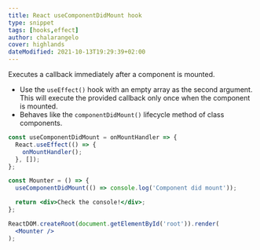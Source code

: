 ```yaml
---
title: React useComponentDidMount hook
type: snippet
tags: [hooks,effect]
author: chalarangelo
cover: highlands
dateModified: 2021-10-13T19:29:39+02:00
---
```


Executes a callback immediately after a component is mounted.

- Use the `useEffect()` hook with an empty array as the second argument. This will execute the provided callback only once when the component is mounted.
- Behaves like the `componentDidMount()` lifecycle method of class components.

```jsx
const useComponentDidMount = onMountHandler => {
  React.useEffect(() => {
    onMountHandler();
  }, []);
};
```

```jsx
const Mounter = () => {
  useComponentDidMount(() => console.log('Component did mount'));

  return <div>Check the console!</div>;
};

ReactDOM.createRoot(document.getElementById('root')).render(
  <Mounter />
);
```
